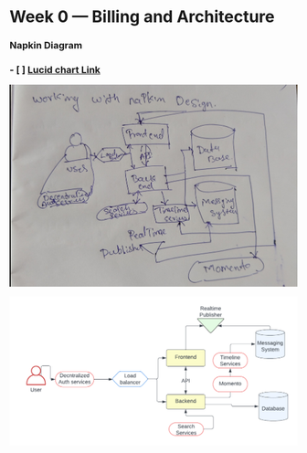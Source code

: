 # Week 0 — Billing and Architecture




### Napkin Diagram



### - [ ] [Lucid chart Link](https://lucid.app/lucidchart/f567cd1f-ab46-4dd5-9495-218eb93f960a/edit?viewport_loc=123%2C421%2C1792%2C751%2C0_0&invitationId=inv_844f27ed-83b1-4efc-8244-1c28c564522a)



![napkin][nap]

[nap]: /_docs/assets/napkin.png

![chart][chart]

[chart]: /_docs/assets/Cruddur%20-%20Conceptual%20Diagram.png